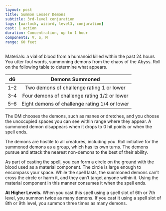 ```yaml
---
layout: post
title: Summon Lesser Demons
subtitle: 3rd-level conjuration
tags: [warlock, wizard, level3, conjuration]
cast: 1 action
duration: Concentration, up to 1 hour
components: V, S, M
range: 60 feet
---
```

Materials: a vial of blood from a humanoid killed within the past 24 hours
You utter foul words, summoning demons from the chaos of the Abyss. Roll on the following table to determine what appears.

|d6 |Demons Summoned                              |
|---|:-------------------------------------------:|
|1–2|Two demons of challenge rating 1 or lower    |
|3–4|Four demons of challenge rating 1/2 or lower |
|5–6|Eight demons of challenge rating 1/4 or lower|

The DM chooses the demons, such as manes or dretches, and you choose the unoccupied spaces you can see within range where they appear. A summoned demon disappears when it drops to 0 hit points or when the spell ends.

The demons are hostile to all creatures, including you. Roll initiative for the summoned demons as a group, which has its own turns. The demons pursue and attack the nearest non-demons to the best of their ability.

As part of casting the spell, you can form a circle on the ground with the blood used as a material component. The circle is large enough to encompass your space. While the spell lasts, the summoned demons can’t cross the circle or harm it, and they can’t target anyone within it. Using the material component in this manner consumes it when the spell ends.

**At Higher Levels.** When you cast this spell using a spell slot of 6th or 7th level, you summon twice as many demons. If you cast it using a spell slot of 8th or 9th level, you summon three times as many demons.